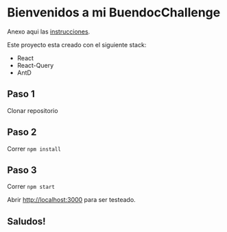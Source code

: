 # Bienvenidos a mi BuendocChallenge

Anexo aqui las [instrucciones](http://challenge.radlena.com/).

Este proyecto esta creado con el siguiente stack:
- React
- React-Query
- AntD

## Paso 1
Clonar repositorio

## Paso 2
Correr `npm install`

## Paso 3
Correr `npm start`

Abrir [http://localhost:3000](http://localhost:3000) para ser testeado.

## Saludos!
